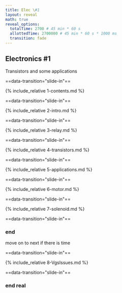 ```yaml
---
title: Elec \#1
layout: reveal
math: true
reveal_options:
  totalTime: 2700 # 45 min * 60 s
  allottedTime: 2700000 # 45 min * 60 s * 1000 ms
  transition: fade
---
```


<style>
  figure.sizedImg {
    height: 400px;
    width: auto;
  }
</style>

## Electronics #1

Transistors and some applications

==data-transition="slide-in"==

{% include_relative 1-contents.md %}

==data-transition="slide-in"==

{% include_relative 2-intro.md %}

==data-transition="slide-in"==

{% include_relative 3-relay.md %}

==data-transition="slide-in"==

{% include_relative 4-transistors.md %}

==data-transition="slide-in"==

{% include_relative 5-applications.md %}

==data-transition="slide-in"==

{% include_relative 6-motor.md %}

==data-transition="slide-in"==

{% include_relative 7-solenoid.md %}

==data-transition="slide-in"==

### end

<aside class="notes" markdown=1>

move on to next if there is time

</aside>

==data-transition="slide-in"==

{% include_relative 8-VgsIssues.md %}

==data-transition="slide-in"==

### end real
